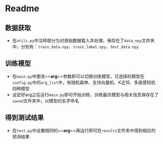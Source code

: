 # Readme

## 数据获取

- 在`utils.py`中注释部分为对原始数据载入并处理，保存在了`data_npy`文件夹中，分别有：`train_data.npy`、`train_label.npy`、`test_data.npy`

## 训练模型

- 在`main.py`中更改==**arg**==参数即可以切换训练模型，可选择的模型在`config.py`中的`arg_list`中，有随机森林、支持向量机、K近邻、多层感知机四种模型
- 设定好arg之后运行`main.py`即可开始训练，训练最优模型与相关信息保存在了`saved`文件夹中，以模型的名字命名

## 得到测试结果

- 在`test.py`中设置相同的==**arg**==再运行即可在`results`文件夹中得到相应的预测结果